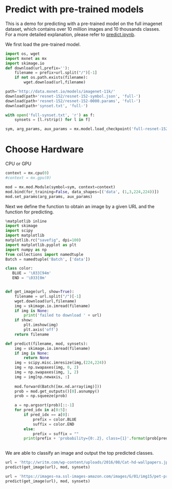 
# Predict with pre-trained models

This is a demo for predicting with a pre-trained model on the full imagenet dataset, which contains over 10 million images and 10 thousands classes. For a more detailed explanation, please refer to [predict.ipynb](https://github.com/dmlc/mxnet-notebooks/blob/master/python/how_to/predict.ipynb).

We first load the pre-trained model.


```python
import os, wget
import mxnet as mx
import skimage.io
def download(url,prefix=''):
    filename = prefix+url.split("/")[-1]
    if not os.path.exists(filename):
        wget.download(url,filename)

path='http://data.mxnet.io/models/imagenet-11k/'
download(path+'resnet-152/resnet-152-symbol.json', 'full-')
download(path+'resnet-152/resnet-152-0000.params', 'full-')
download(path+'synset.txt', 'full-')

with open('full-synset.txt', 'r') as f:
    synsets = [l.rstrip() for l in f]

sym, arg_params, aux_params = mx.model.load_checkpoint('full-resnet-152', 0)
```

# Choose Hardware 
CPU or GPU


```python
context = mx.cpu(0)
#context = mx.gpu(0)
```


```python
mod = mx.mod.Module(symbol=sym, context=context)
mod.bind(for_training=False, data_shapes=[('data', (1,3,224,224))])
mod.set_params(arg_params, aux_params)
```

Next we define the function to obtain an image by a given URL and the function for predicting.


```python
%matplotlib inline
import skimage
import scipy
import matplotlib
matplotlib.rc("savefig", dpi=100)
import matplotlib.pyplot as plt
import numpy as np
from collections import namedtuple
Batch = namedtuple('Batch', ['data'])

class color:
   BLUE = '\033[94m'
   END = '\033[0m'


def get_image(url, show=True):
    filename = url.split("/")[-1]
    wget.download(url,filename)
    img = skimage.io.imread(filename)
    if img is None:
        print('failed to download ' + url)
    if show:
        plt.imshow(img)
        plt.axis('off')
    return filename

def predict(filename, mod, synsets):
    img = skimage.io.imread(filename)
    if img is None:
        return None
    img = scipy.misc.imresize(img,(224,224))
    img = np.swapaxes(img, 0, 2)
    img = np.swapaxes(img, 1, 2) 
    img = img[np.newaxis, :] 
    
    mod.forward(Batch([mx.nd.array(img)]))
    prob = mod.get_outputs()[0].asnumpy()
    prob = np.squeeze(prob)

    a = np.argsort(prob)[::-1]    
    for pred_idx in a[0:5]:
        if pred_idx == a[0]:
            prefix = color.BLUE  
            suffix = color.END
        else:
            prefix = suffix = ""
        print(prefix + 'probability={0:.2}, class={1}'.format(prob[pred_idx],synsets[pred_idx]) + suffix)
    
```

We are able to classify an image and output the top predicted classes. 


```python
url = 'http://writm.com/wp-content/uploads/2016/08/Cat-hd-wallpapers.jpg'
predict(get_image(url), mod, synsets)
```


```python
url = 'https://images-na.ssl-images-amazon.com/images/G/01/img15/pet-products/small-tiles/23695_pets_vertical_store_dogs_small_tile_8._CB312176604_.jpg'
predict(get_image(url), mod, synsets)
```
